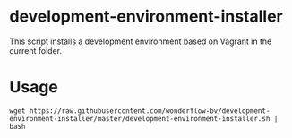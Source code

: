 # development-environment-installer

This script installs a development environment based on Vagrant in the current folder.

# Usage

```
wget https://raw.githubusercontent.com/wonderflow-bv/development-environment-installer/master/development-environment-installer.sh | bash
```

